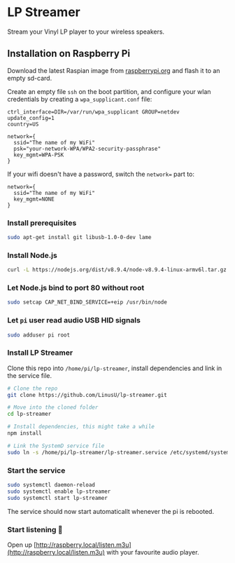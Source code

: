 # LP Streamer

Stream your Vinyl LP player to your wireless speakers.

## Installation on Raspberry Pi

Download the latest Raspian image from [raspberrypi.org](https://www.raspberrypi.org/downloads/) and flash it to an empty sd-card.

Create an empty file `ssh` on the boot partition, and configure your wlan credentials by creating a `wpa_supplicant.conf` file:

```text
ctrl_interface=DIR=/var/run/wpa_supplicant GROUP=netdev
update_config=1
country=US

network={
  ssid="The name of my WiFi"
  psk="your-network-WPA/WPA2-security-passphrase"
  key_mgmt=WPA-PSK
}
```

If your wifi doesn't have a password, switch the `network=` part to:

```text
network={
  ssid="The name of my WiFi"
  key_mgmt=NONE
}
```

### Install prerequisites

```sh
sudo apt-get install git libusb-1.0-0-dev lame
```

### Install Node.js

```sh
curl -L https://nodejs.org/dist/v8.9.4/node-v8.9.4-linux-armv6l.tar.gz | sudo tar xz --strip-components=1 -C /usr
```

### Let Node.js bind to port 80 without root

```sh
sudo setcap CAP_NET_BIND_SERVICE=+eip /usr/bin/node
```

### Let `pi` user read audio USB HID signals

```sh
sudo adduser pi root
```

### Install LP Streamer

Clone this repo into `/home/pi/lp-streamer`, install dependencies and link in the service file.

```sh
# Clone the repo
git clone https://github.com/LinusU/lp-streamer.git

# Move into the cloned folder
cd lp-streamer

# Install dependencies, this might take a while
npm install

# Link the SystemD service file
sudo ln -s /home/pi/lp-streamer/lp-streamer.service /etc/systemd/system/lp-streamer.service
```

### Start the service

```sh
sudo systemctl daemon-reload
sudo systemctl enable lp-streamer
sudo systemctl start lp-streamer
```

The service should now start automaticallt whenever the pi is rebooted.

### Start listening 🚀

Open up [http://raspberry.local/listen.m3u](http://raspberry.local/listen.m3u) with your favourite audio player.
